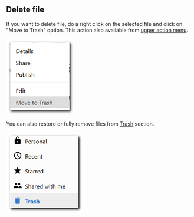 ## Delete file

If you want to delete file, do a right click on the selected file and click on "Move to Trash" option. This action also available from [upper action menu](./getting-started.md).

![delete](../img/delete.png)

You can also restore or fully remove files from [Trash](./getting-started.md#files-navigation) section.

![trash](../img/trash.png)